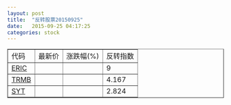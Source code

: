 ```yaml
---
layout: post
title:  "反转股票20150925"
date:   2015-09-25 04:17:25
categories: stock
---
```


<script type="text/javascript">
var stockList = []
stockList.push('gb_eric');
stockList.push('gb_trmb');
stockList.push('gb_syt');
</script>

<table border="1">
 <tr>
 <td>代码</td>
  <td>最新价</td>
  <td>涨跌幅(%)</td>
 <td>反转指数</td>
</tr>
  <tr id="eric"><td><a href="http://stock.finance.sina.com.cn/usstock/quotes/ERIC.html" target="_blank">ERIC</a></td><td></td><td></td><td>9</td></tr>
  <tr id="trmb"><td><a href="http://stock.finance.sina.com.cn/usstock/quotes/TRMB.html" target="_blank">TRMB</a></td><td></td><td></td><td>4.167</td></tr>
  <tr id="syt"><td><a href="http://stock.finance.sina.com.cn/usstock/quotes/SYT.html" target="_blank">SYT</a></td><td></td><td></td><td>2.824</td></tr>
</table>
